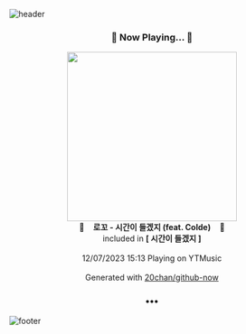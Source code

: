 ![header](https://capsule-render.vercel.app/api?type=wave&height=170&section=header&fontColor=090707&fontAlignX=45&fontAlignY=65&fontSize=100)

<h3 align="center">🎵 Now Playing... 🎵</h3>
<p align="center">
  <a href="https://music.youtube.com/watch?v=2QtEmG8uT2Y">
    <img width="300" src="https://lh3.googleusercontent.com/MtrhVmcX2DlZZW3uT6kk9AxrpMzx_RXwIm1NwRavSpq8mElJ65gszR04OztD1iaBLo_e9AEDr-xIpwg">
  </a>
  <br>
  🎵&nbsp&nbsp&nbsp <b>로꼬 - 시간이 들겠지 (feat. Colde)</b> &nbsp&nbsp&nbsp🎵
  <br>
  included in <b>[ 시간이 들겠지 ]</b>
  
  <br />
  <br />
  12/07/2023 15:13 Playing on YTMusic
  <br />
  <br />
  Generated with <a href="https://github.com/20chan/github-now">20chan/github-now</a>
</p>

<h3 align="center">•••</h3>

![footer](https://capsule-render.vercel.app/api?type=wave&height=150&section=footer)
